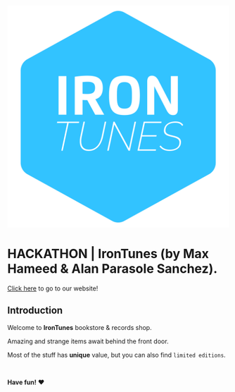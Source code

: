 ![IronTunes-logo](/assets/irontunes-logo.png)

# HACKATHON | IronTunes (by Max Hameed & Alan Parasole Sanchez).

[Click here](https://alaanarg.github.io/Project1-TheGame-SpiderMan/) to go to our website!

## Introduction

Welcome to **IronTunes** bookstore & records shop.

Amazing and strange items await behind the front door.

Most of the stuff has **unique** value, but you can also find `limited editions`.

<br>

**Have fun!** :heart: